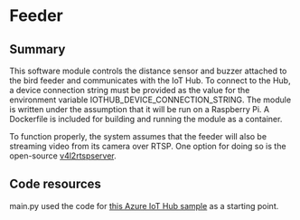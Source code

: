 # Feeder
## Summary
This software module controls the distance sensor and buzzer attached to the bird feeder and communicates with the IoT Hub. To connect to the Hub, a device connection string must be provided as the value for the environment variable IOTHUB_DEVICE_CONNECTION_STRING. The module is written under the assumption that it will be run on a Raspberry Pi. A Dockerfile is included for building and running the module as a container.

To function properly, the system assumes that the feeder will also be streaming video from its camera over RTSP. One option for doing so is the open-source [v4l2rtspserver](https://github.com/mpromonet/v4l2rtspserver).

## Code resources
main.py used the code for [this Azure IoT Hub sample](https://github.com/Azure/azure-iot-sdk-python/blob/main/azure-iot-device/samples/async-hub-scenarios/receive_twin_desired_properties_patch.py) as a starting point.